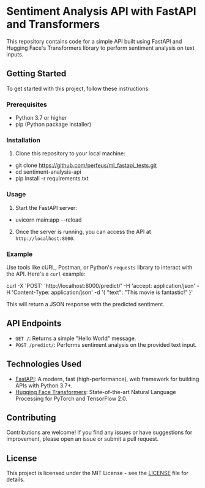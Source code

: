 # Sentiment Analysis API with FastAPI and Transformers

This repository contains code for a simple API built using FastAPI and Hugging Face's Transformers library to perform sentiment analysis on text inputs.

## Getting Started

To get started with this project, follow these instructions:

### Prerequisites

- Python 3.7 or higher
- pip (Python package installer)

### Installation

1. Clone this repository to your local machine:
  - git clone https://github.com/perfeus/ml_fastapi_tests.git
  - cd sentiment-analysis-api
  - pip install -r requirements.txt


### Usage

1. Start the FastAPI server:
  - uvicorn main:app --reload

2. Once the server is running, you can access the API at `http://localhost:8000`.

### Example

Use tools like cURL, Postman, or Python's `requests` library to interact with the API. Here's a `curl` example:

curl -X 'POST'
'http://localhost:8000/predict/'
-H 'accept: application/json'
-H 'Content-Type: application/json'
-d '{
"text": "This movie is fantastic!"
}'

This will return a JSON response with the predicted sentiment.

## API Endpoints

- `GET /`: Returns a simple "Hello World" message.
- `POST /predict/`: Performs sentiment analysis on the provided text input.

## Technologies Used

- [FastAPI](https://fastapi.tiangolo.com/): A modern, fast (high-performance), web framework for building APIs with Python 3.7+.
- [Hugging Face Transformers](https://huggingface.co/transformers/): State-of-the-art Natural Language Processing for PyTorch and TensorFlow 2.0.

## Contributing

Contributions are welcome! If you find any issues or have suggestions for improvement, please open an issue or submit a pull request.

## License

This project is licensed under the MIT License - see the [LICENSE](LICENSE) file for details.
